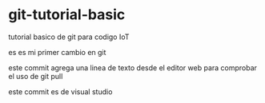 # git-tutorial-basic
tutorial basico de git para codigo IoT

es es mi primer cambio en git

este commit agrega una linea de texto desde el editor web para comprobar el uso de git pull

este commit es de visual studio